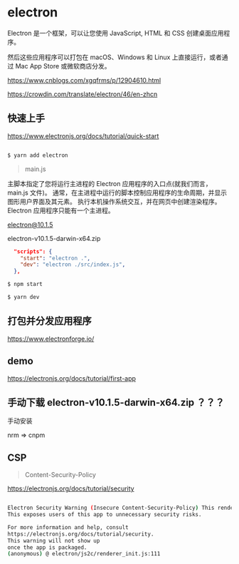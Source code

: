 # electron

Electron 是一个框架，可以让您使用 JavaScript, HTML 和 CSS 创建桌面应用程序。

然后这些应用程序可以打包在 macOS、Windows 和 Linux 上直接运行，或者通过 Mac App Store 或微软商店分发。

https://www.cnblogs.com/xgqfrms/p/12904610.html

https://crowdin.com/translate/electron/46/en-zhcn

## 快速上手

https://www.electronjs.org/docs/tutorial/quick-start

```sh

$ yarn add electron

```

> main.js

主脚本指定了您将运行主进程的 Electron 应用程序的入口点(就我们而言， main.js 文件)。
通常，在主进程中运行的脚本控制应用程序的生命周期，并显示图形用户界面及其元素。
执行本机操作系统交互，并在网页中创建渲染程序。
Electron 应用程序只能有一个主进程。

electron@10.1.5

electron-v10.1.5-darwin-x64.zip

```json
  "scripts": {
    "start": "electron .",
    "dev": "electron ./src/index.js",
  },
```

```sh
$ npm start

$ yarn dev

```


## 打包并分发应用程序

https://www.electronforge.io/

## demo

https://electronjs.org/docs/tutorial/first-app



## 手动下载 electron-v10.1.5-darwin-x64.zip ？？？

手动安装

nrm => cnpm

## CSP

> Content-Security-Policy

https://electronjs.org/docs/tutorial/security

```sh

Electron Security Warning (Insecure Content-Security-Policy) This renderer process has either no Content Security Policy set or a policy with "unsafe-eval" enabled.
This exposes users of this app to unnecessary security risks.

For more information and help, consult
https://electronjs.org/docs/tutorial/security.
This warning will not show up
once the app is packaged.
(anonymous) @ electron/js2c/renderer_init.js:111

```
